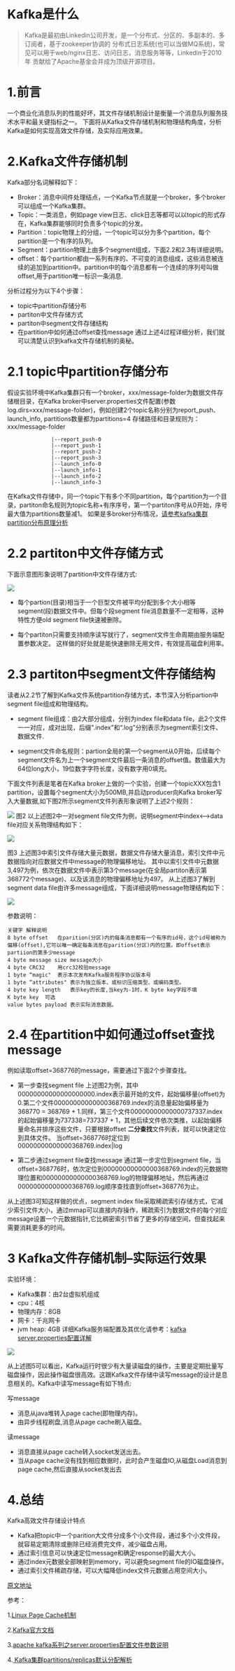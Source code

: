 
# Kafka是什么
> Kafka是最初由Linkedin公司开发，是一个分布式、分区的、多副本的、多订阅者，基于zookeeper协调的
> 分布式日志系统(也可以当做MQ系统)，常见可以用于web/nginx日志、访问日志，消息服务等等，Linkedin于2010年
> 贡献给了Apache基金会并成为顶级开源项目。

# 1.前言
一个商业化消息队列的性能好坏，其文件存储机制设计是衡量一个消息队列服务技术水平和最关键指标之一。
下面将从Kafka文件存储机制和物理结构角度，分析Kafka是如何实现高效文件存储，及实际应用效果。

# 2.Kafka文件存储机制
Kafka部分名词解释如下：

- Broker：消息中间件处理结点，一个Kafka节点就是一个broker，多个broker可以组成一个Kafka集群。
- Topic：一类消息，例如page view日志、click日志等都可以以topic的形式存在，Kafka集群能够同时负责多个topic的分发。
- Partition：topic物理上的分组，一个topic可以分为多个partition，每个partition是一个有序的队列。
- Segment：partition物理上由多个segment组成，下面2.2和2.3有详细说明。
- offset：每个partition都由一系列有序的、不可变的消息组成，这些消息被连续的追加到partition中。partition中的每个消息都有一个连续的序列号叫做offset,用于partition唯一标识一条消息.

分析过程分为以下4个步骤：

- topic中partition存储分布
- partiton中文件存储方式
- partiton中segment文件存储结构
- 在partition中如何通过offset查找message
通过上述4过程详细分析，我们就可以清楚认识到kafka文件存储机制的奥秘。


# 2.1 topic中partition存储分布
假设实验环境中Kafka集群只有一个broker，xxx/message-folder为数据文件存储根目录，在Kafka broker中server.properties文件配置(参数log.dirs=xxx/message-folder)，例如创建2个topic名称分别为report_push、launch_info, partitions数量都为partitions=4
存储路径和目录规则为：
xxx/message-folder

```
              |--report_push-0
              |--report_push-1
              |--report_push-2
              |--report_push-3
              |--launch_info-0
              |--launch_info-1
              |--launch_info-2
              |--launch_info-3
```
在Kafka文件存储中，同一个topic下有多个不同partition，每个partition为一个目录，partiton命名规则为topic名称+有序序号，第一个partiton序号从0开始，序号最大值为partitions数量减1。
如果是多broker分布情况，[请参考kafka集群partition分布原理分析](http://blog.csdn.net/lizhitao/article/details/41778193)

# 2.2 partiton中文件存储方式
下面示意图形象说明了partition中文件存储方式:

![](http://note.youdao.com/yws/public/resource/6f564876324ed137892018af5ce27c19/xmlnote/BD8961765D3F4B94AA9901A8210E8428/21905)

- 每个partion(目录)相当于一个巨型文件被平均分配到多个大小相等segment(段)数据文件中。但每个段segment file消息数量不一定相等，这种特性方便old segment file快速被删除。

- 每个partiton只需要支持顺序读写就行了，segment文件生命周期由服务端配置参数决定。
这样做的好处就是能快速删除无用文件，有效提高磁盘利用率。


# 2.3 partiton中segment文件存储结构
读者从2.2节了解到Kafka文件系统partition存储方式，本节深入分析partion中segment file组成和物理结构。

- segment file组成：由2大部分组成，分别为index file和data file，此2个文件一一对应，成对出现，后缀".index"和“.log”分别表示为segment索引文件、数据文件.

- segment文件命名规则：partion全局的第一个segment从0开始，后续每个segment文件名为上一个segment文件最后一条消息的offset值。数值最大为64位long大小，19位数字字符长度，没有数字用0填充。

下面文件列表是笔者在Kafka broker上做的一个实验，创建一个topicXXX包含1 partition，设置每个segment大小为500MB,并启动producer向Kafka broker写入大量数据,如下图2所示segment文件列表形象说明了上述2个规则：

![](http://note.youdao.com/yws/public/resource/6f564876324ed137892018af5ce27c19/xmlnote/787A58EEB21F4A6A885FAAA8BC2CB2FC/21909)
          图2
以上述图2中一对segment file文件为例，说明segment中index<—->data file对应关系物理结构如下：

![](http://note.youdao.com/yws/public/resource/6f564876324ed137892018af5ce27c19/xmlnote/C82D67E7B01342E78D66A169FF1243AA/21907)

 图3
上述图3中索引文件存储大量元数据，数据文件存储大量消息，索引文件中元数据指向对应数据文件中message的物理偏移地址。
其中以索引文件中元数据3,497为例，依次在数据文件中表示第3个message(在全局partiton表示第368772个message)、以及该消息的物理偏移地址为497。
从上述图3了解到segment data file由许多message组成，下面详细说明message物理结构如下：

![](http://note.youdao.com/yws/public/resource/6f564876324ed137892018af5ce27c19/xmlnote/4CC7141DD04E4284A0672411F3170E8F/21906)

参数说明：
```
关键字	解释说明
8 byte offset	在parition(分区)内的每条消息都有一个有序的id号，这个id号被称为偏移(offset),它可以唯一确定每条消息在parition(分区)内的位置。即offset表示partiion的第多少message
4 byte message size	message大小
4 byte CRC32	用crc32校验message
1 byte “magic"	表示本次发布Kafka服务程序协议版本号
1 byte “attributes"	表示为独立版本、或标识压缩类型、或编码类型。
4 byte key length	表示key的长度,当key为-1时，K byte key字段不填
K byte key	可选
value bytes payload	表示实际消息数据。

```
# 2.4 在partition中如何通过offset查找message

例如读取offset=368776的message，需要通过下面2个步骤查找。

- 第一步查找segment file
上述图2为例，其中00000000000000000000.index表示最开始的文件，起始偏移量(offset)为0.第二个文件00000000000000368769.index的消息量起始偏移量为368770 = 368769 + 1.同样，第三个文件00000000000000737337.index的起始偏移量为737338=737337 + 1，其他后续文件依次类推，以起始偏移量命名并排序这些文件，只要根据offset **二分查找**文件列表，就可以快速定位到具体文件。
当offset=368776时定位到00000000000000368769.index|log

- 第二步通过segment file查找message
通过第一步定位到segment file，当offset=368776时，依次定位到00000000000000368769.index的元数据物理位置和00000000000000368769.log的物理偏移地址，然后再通过00000000000000368769.log顺序查找直到offset=368776为止。

从上述图3可知这样做的优点，segment index file采取稀疏索引存储方式，它减少索引文件大小，通过mmap可以直接内存操作，稀疏索引为数据文件的每个对应message设置一个元数据指针,它比稠密索引节省了更多的存储空间，但查找起来需要消耗更多的时间。

# 3 Kafka文件存储机制–实际运行效果
实验环境：

* Kafka集群：由2台虚拟机组成
* cpu：4核
* 物理内存：8GB
* 网卡：千兆网卡
* jvm heap: 4GB
详细Kafka服务端配置及其优化请参考：[kafka server.properties配置详解](http://blog.csdn.net/lizhitao/article/details/25667831)

![](http://note.youdao.com/yws/public/resource/6f564876324ed137892018af5ce27c19/xmlnote/5277F91067B64B5C99141BCDEF54E8EB/21908)

从上述图5可以看出，Kafka运行时很少有大量读磁盘的操作，主要是定期批量写磁盘操作，因此操作磁盘很高效。这跟Kafka文件存储中读写message的设计是息息相关的。Kafka中读写message有如下特点:

写message
* 消息从java堆转入page cache(即物理内存)。
* 由异步线程刷盘,消息从page cache刷入磁盘。

读message
* 消息直接从page cache转入socket发送出去。
* 当从page cache没有找到相应数据时，此时会产生磁盘IO,从磁盘Load消息到page cache,然后直接从socket发出去


# 4.总结
Kafka高效文件存储设计特点
* Kafka把topic中一个parition大文件分成多个小文件段，通过多个小文件段，就容易定期清除或删除已经消费完文件，减少磁盘占用。
* 通过索引信息可以快速定位message和确定response的最大大小。
* 通过index元数据全部映射到memory，可以避免segment file的IO磁盘操作。
* 通过索引文件稀疏存储，可以大幅降低index文件元数据占用空间大小。

[原文地址](http://tech.meituan.com/kafka-fs-design-theory.html)

参考：

1.[Linux Page Cache机制](http://blog.csdn.net/thewayma/article/details/4287170)

2.[Kafka官方文档](http://kafka.apache.org/documentation.html#introduction)

3.[apache kafka系列之server.properties配置文件参数说明](http://blog.csdn.net/lizhitao/article/details/25667831)

4.[ Kafka集群partitions/replicas默认分配解析](http://blog.csdn.net/lizhitao/article/details/41778193)



